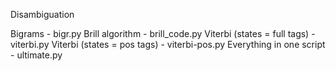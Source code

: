 Disambiguation

Bigrams - bigr.py
Brill algorithm - brill_code.py
Viterbi (states = full tags) - viterbi.py
Viterbi (states = pos tags) - viterbi-pos.py
Everything in one script - ultimate.py